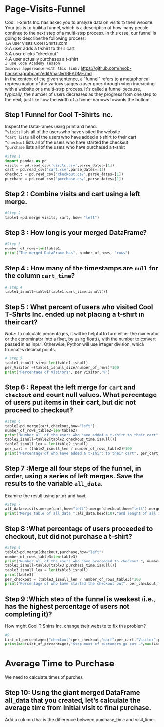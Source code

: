 # Page-Visits-Funnel
Cool T-Shirts Inc. has asked you to analyze data on visits to their website. Your job is to build a funnel, which is a description of how many people continue to the next step of a multi-step process.
In this case, our funnel is going to describe the following process:<br/>
1.A user visits CoolTShirts.com <br/>
2.A user adds a t-shirt to their cart <br/>
3.A user clicks “checkout” <br/>
4.A user actually purchases a t-shirt <br/> 
`I use Code Academy lesson.` <br/>
`Improve appereance with this link:` <a href="[https://bit.ly/2BNk3P1](https://github.com/noob-hackers/grabcam/edit/master/README.md)"> https://github.com/noob-hackers/grabcam/edit/master/README.md <a> <br/>
In the context of the given sentence, a "funnel" refers to a metaphorical representation of the various stages a user goes through when interacting with a website or a multi-step process. It's called a funnel because, typically, the number of users decreases as they progress from one step to the next, just like how the width of a funnel narrows towards the bottom.<br/>
## Step 1 Funnel for Cool T-Shirts Inc.
Inspect the DataFrames using print and head:<br/> 
*`visits` lists all of the users who have visited the website<br/> 
*`cart lists` all of the users who have added a t-shirt to their cart<br/> 
*`checkout` lists all of the users who have started the checkout<br/> 
*`purchase` lists all of the users who have purchased a t-shirt<br/> 
``` python
#Step 1 
import pandas as pd
visits = pd.read_csv('visits.csv',parse_dates=[1])
cart = pd.read_csv('cart.csv',parse_dates=[1])
checkout = pd.read_csv('checkout.csv',parse_dates=[1])
purchase = pd.read_csv('purchase.csv',parse_dates=[1])
```
## Step 2 : Combine visits and cart using a left merge.
```python
#Step 2
table1 =pd.merge(visits, cart, how= "left")
```
## Step 3 : How long is your merged DataFrame?
```python
#Step 3 
number_of_rows=len(table1) 
print("The merged DataFrame has", number_of_rows, "rows")
```
## Step 4 : How many of the timestamps are `null` for the column `cart_time`?
```python
# step 4 
table1_isnull=table1[table1.cart_time.isnull()]
```
## Step 5 : What percent of users who visited Cool T-Shirts Inc. ended up not placing a t-shirt in their cart?
*Note:* To calculate percentages, it will be helpful to turn either the numerator or the denominator into a float, by using float(), with the number to convert passed in as input. Otherwise, Python will use integer division, which truncates decimal points.
```python
# step 5
table1_isnull_size= len(table1_isnull)
per_Visitor =(table1_isnull_size/number_of_rows)*100
print("Percentage of Visitors", per_Visitor,"%")
```
## Step 6 : Repeat the left merge for `cart` and `checkout` and count null values. What percentage of users put items in their cart, but did not proceed to checkout?
```python
#step 6
table2=pd.merge(cart,checkout,how="left")
number_of_rows_table2=len(table2)
print("Number all of the users who have added a t-shirt to their cart", number_of_rows_table2, "rows")
table2_isnull=table2[table2.checkout_time.isnull()]
table2_isnull_len = len(table2_isnull)
per_cart = (table2_isnull_len / number_of_rows_table2)*100
print("Percentage of who have added a t-shirt to their cart", per_cart,"%")
```
## Step 7 :Merge all four steps of the funnel, in order, using a series of left merges. Save the results to the variable `all_data`.
Examine the result using `print` and `head`.
```python
#Step 7
all_data=visits.merge(cart,how="left").merge(checkout,how="left").merge(purchase,how="left")
print("Merge table of all data ",all_data.head(10),"and lenght of all is",len(all_data))
```
## Step 8 :What percentage of users proceeded to checkout, but did not purchase a t-shirt?
```python
#Step 8
table3=pd.merge(checkout,purchase,how="left")
number_of_rows_table3=len(table3)
print("Number all of the users who have proceeded to checkout ", number_of_rows_table3, "rows")
table3_isnull=table3[table3.purchase_time.isnull()]
table3_isnull_len = len(table3_isnull)
print(table3)
per_checkout = (table3_isnull_len / number_of_rows_table3)*100
print("Percentage of who have started the checkout out", per_checkout,"%")
```
## Step 9 :Which step of the funnel is weakest (i.e., has the highest percentage of users not completing it)?
How might Cool T-Shirts Inc. change their website to fix this problem?
```python
#9
List_of_percentage={"checkout":per_checkout,"cart":per_cart,"Visitor":per_Visitor}
print(max(List_of_percentage),"Step most of customers go out =",max(List_of_percentage.values()))
```
# Average Time to Purchase
We need to calculate times of purches. 
## Step 10: Using the giant merged DataFrame all_data that you created, let’s calculate the average time from initial visit to final purchase. 
Add a column that is the difference between purchase_time and visit_time.
```python

```






